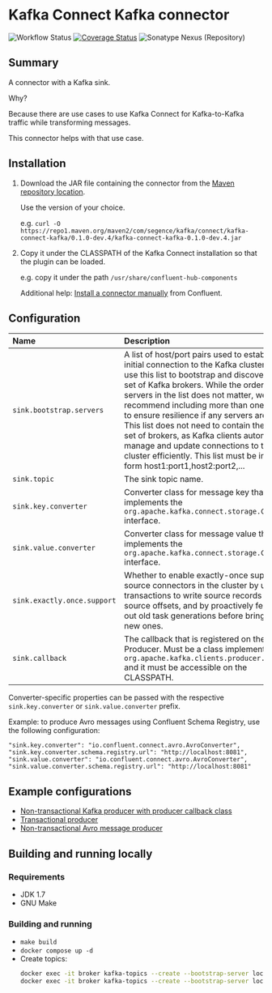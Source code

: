 Kafka Connect Kafka connector
=============================

![Workflow Status](https://github.com/segence/kafka-connect-kafka/actions/workflows/test.yaml/badge.svg)
[![Coverage Status](https://coveralls.io/repos/github/Segence/kafka-connect-kafka/badge.svg?branch=main)](https://coveralls.io/github/Segence/kafka-connect-kafka?branch=main)
![Sonatype Nexus (Repository)](https://img.shields.io/maven-central/v/com.segence.kafka.connect/kafka-connect-kafka)

## Summary

A connector with a Kafka sink.

Why?

Because there are use cases to use Kafka Connect for Kafka-to-Kafka traffic while transforming messages.

This connector helps with that use case.

## Installation

1. Download the JAR file containing the connector from the [Maven repository location](https://repo1.maven.org/maven2/com/segence/kafka/connect/kafka-connect-kafka).

   Use the version of your choice.

   e.g. `curl -O https://repo1.maven.org/maven2/com/segence/kafka/connect/kafka-connect-kafka/0.1.0-dev.4/kafka-connect-kafka-0.1.0-dev.4.jar`

2. Copy it under the CLASSPATH of the Kafka Connect installation so that the plugin can be loaded.

    e.g. copy it under the path `/usr/share/confluent-hub-components`

    Additional help: [Install a connector manually](https://docs.confluent.io/platform/current/connect/install.html#install-a-connector-manually) from Confluent.

## Configuration

| **Name**                    | **Description**                                                                                                                                                                                                                                                                                                                                                                                                                                                                                                                            | **Default value**                                  |
|:----------------------------|:-------------------------------------------------------------------------------------------------------------------------------------------------------------------------------------------------------------------------------------------------------------------------------------------------------------------------------------------------------------------------------------------------------------------------------------------------------------------------------------------------------------------------------------------|----------------------------------------------------|
| `sink.bootstrap.servers`    | A list of host/port pairs used to establish the initial connection to the Kafka cluster. Clients use this list to bootstrap and discover the full set of Kafka brokers. While the order of servers in the list does not matter, we recommend including more than one server to ensure resilience if any servers are down. This list does not need to contain the entire set of brokers, as Kafka clients automatically manage and update connections to the cluster efficiently. This list must be in the form host1:port1,host2:port2,... | *(none)*                                           |
| `sink.topic`                | The sink topic name.                                                                                                                                                                                                                                                                                                                                                                                                                                                                                                                       | *(none)*                                           |
| `sink.key.converter`        | Converter class for message key that implements the <code>org.apache.kafka.connect.storage.Converter</code> interface.                                                                                                                                                                                                                                                                                                                                                                                                                     | `org.apache.kafka.connect.storage.StringConverter` |
| `sink.value.converter`      | Converter class for message value that implements the <code>org.apache.kafka.connect.storage.Converter</code> interface.                                                                                                                                                                                                                                                                                                                                                                                                                   | `org.apache.kafka.connect.storage.StringConverter` |
| `sink.exactly.once.support` | Whether to enable exactly-once support for source connectors in the cluster by using transactions to write source records and their source offsets, and by proactively fencing out old task generations before bringing up new ones.                                                                                                                                                                                                                                                                                                       | false                                              |
| `sink.callback`             | The callback that is registered on the Kafka Producer. Must be a class implementing <code>org.apache.kafka.clients.producer.Callback</code> and it must be accessible on the CLASSPATH.                                                                                                                                                                                                                                                                                                                                                    | *(none)*                                           |

Converter-specific properties can be passed with the respective `sink.key.converter` or `sink.value.converter` prefix.

Example: to produce Avro messages using Confluent Schema Registry, use the following configuration:

```
"sink.key.converter": "io.confluent.connect.avro.AvroConverter",
"sink.key.converter.schema.registry.url": "http://localhost:8081",
"sink.value.converter": "io.confluent.connect.avro.AvroConverter",
"sink.value.converter.schema.registry.url": "http://localhost:8081"
```

## Example configurations

- [Non-transactional Kafka producer with producer callback class](src/integrationTest/resources/non-transactional-string-converter.json)
- [Transactional producer](src/integrationTest/resources/transactional-string-converter.json)
- [Non-transactional Avro message producer](src/integrationTest/resources/non-transactional-avro-converter.json)

## Building and running locally

### Requirements

- JDK 1.7
- GNU Make

### Building and running

- `make build`
- `docker compose up -d`
- Create topics:
    ```sh
    docker exec -it broker kafka-topics --create --bootstrap-server localhost:9092 --topic upstream-avro
    docker exec -it broker kafka-topics --create --bootstrap-server localhost:9092 --topic downstream-avro
    ```
